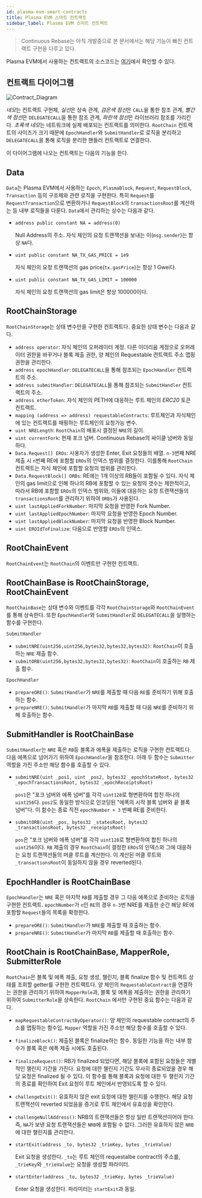 ```yaml
---
id: plasma-evm-smart-contracts
title: Plasma EVM 스마트 컨트랙트
sidebar_label: Plasma EVM 스마트 컨트랙트
---
```


<!-- TODO: 컨트랙트 함수 부분은 REST API 문서 방식으로? -->

> Continuous Rebase는 아직 개발중으로 본 문서에서는 해당 기능이 빠진 컨트랙트 구현을 다루고 있다.

Plasma EVM에서 사용하는 컨트랙트의 소스코드는 [여기](https://github.com/Onther-Tech/plasma-evm-contracts)에서 확인할 수 있다.

## 컨트랙트 다이어그램

![Contract_Diagram](assets/learn_advanced_plasma-evm-contracts.png)

*네모*는 컨트랙트 구현체, *실선*은 상속 관계, *검은색 점선*은 `CALL`을 통한 참조 관계, *빨간색 점선*은 `DELEGATECALL`을 통한 참조 관계, *파란색 점선*은 라이브러리 참조를 가리킨다. *초록색 네모*는 네트워크에 실제 배포되는 컨트랙트를 의미한다. `RootChain` 컨트랙트의 사이즈가 크기 때문에  `EpochHandler`와 `SubmitHandler`로 로직을 분리하고 `DELEGATECALL`을 통해 로직을 분리한 핸들러 컨트랙트로 연결한다.

이 다이어그램에 나오는 컨트랙트는 다음의 기능을 한다.

## Data
`Data`는 Plasma EVM에서 사용하는 `Epoch`, `PlasmaBlock`, `Request`, `RequestBlock`, `Transaction` 등의 구조체와 관련 로직을 구현한다. 특히 `Request`를 `RequestTransaction`으로 변환하거나 `RequestBlock`의 `transactionsRoot`를 계산하는 등 내부 로직들을 다룬다. `Data`에서 관리하는 상수는 다음과 같다.

- `address public constant NA = address(0)`

  Null Address의 주소. 자식 체인의 요청 트랜잭션을 보내는 이(`msg.sender`)는 항상 `NA`다.

- `uint public constant NA_TX_GAS_PRICE = 1e9`

  자식 체인의 요청 트랜잭션의 gas price(`tx.gasPrice`)는 항상 1 Gwei다.

- `uint public constant NA_TX_GAS_LIMIT = 100000`

  자식 체인의 요청 트랜잭션의 gas limit은 항상 100000이다.

## RootChainStorage
`RootChainStorage`는 상태 변수만을 구현한 컨트랙트다. 중요한 상태 변수는 다음과 같다.

<!-- Name | Type | Description 으로 테이블 만들기? -->

- `address operator`: 자식 체인의 오퍼레이터 계정. 다른 이더리움 계정으로 오퍼레이터 권한을 바꾸거나 블록 제출 권한, 양 체인의 Requestable 컨트랙트 주소 맵핑 권한을 관리한다.
- `address epochHandler`: `DELEGATECALL`을 통해 참조되는 `EpochHandler` 컨트랙트의 주소.
- `address submitHandler`: `DELEGATECALL`을 통해 참조되는 `SubmitHandler` 컨트랙트의 주소.
- `address etherToken`: 자식 체인의 PETH에 대응하는 루트 체인의 *ERC20* 토큰 컨트랙트.
- `mapping (address => address) requestableContracts`: 루트체인과 자식체인에 있는 컨트랙트를 매핑하는 루트체인의 요청가능 변수.
- `uint NRELength`: `RootChain`의 배포시 결정된 `NRE`의 길이.
- `uint currentFork`: 현재 포크 넘버. Continuous Rebase의 싸이클 넘버와 동일하다.
- `Data.Request[] EROs`: 사용자가 생성한 Enter, Exit 요청들의 배열. `n-3`번째 NRE 제출 시 `n`번째 RE에 포함할 `EROs`의 인덱스 범위를 결정한다. 이를통해 `RootChain` 컨트랙트는 자식 체인에 포함할 요청의 범위를 관리한다.
- `Data.RequestBlock[] ORBs`: RE에는 1개 이상의 RB들이 포함될 수 있다. 자식 체인의 gas limit으로 인해 하나의 RB에 포함할 수 있는 요청의 갯수는 제한적이고, 따라서 RB에 포함할 `EROs`의 인덱스 범위와, 이들에 대응하는 요청 트랜잭션들의 `transactionsRoot`를 관리하기 위하여 `ORBs`가 사용된다.
- `uint lastAppliedForkNumber`: 마지막 요청을 반영한 Fork Number.
- `uint lastAppliedEpochNumber`: 마지막 요청을 반영한 Epoch Number.
- `uint lastAppliedBlockNumber`: 마지막 요청을 반영한 Block Number.
- `uint EROIdToFinalize`: 다음으로 반영할 `EROs`의 인덱스.

## RootChainEvent
`RootChainEvent`는 `RootChain`의 이벤트만 구현한 컨트랙트.

## RootChainBase is RootChainStorage, RootChainEvent
`RootChainBase`는 상태 변수와 이벤트를 각각 `RootChainStorage`와 `RootChainEvent`를 통해 상속한다. 또한 `EpochHandler`와 `SubmitHandler`로 `DELEGATECALL`을 실행하는 함수를 구현한다.

`SubmitHandler`
- `submitNRE(uint256,uint256,bytes32,bytes32,bytes32)`: `RootChain`이 호출하는 `NRE` 제출 함수.
- `submitORB(uint256,bytes32,bytes32,bytes32)`: `RootChain`이 호출하는 `RB` 제출 함수.

`EpochHandler`
- `prepareORE()`: `SubmitHandler`가 `NRE`를 제출할 때 다음 `RE`를 준비하기 위해 호출하는 함수.
- `prepareNRE()`: `SubmitHandler`가 마지막 `RB`를 제출할 때 다음 `NRE`를 준비하기 위해 호출하는 함수.


## SubmitHandler is RootChainBase
`SubmitHandler`는 `NRE` 혹은 `RB`등 블록과 에폭을 제출하는 로직을 구현한 컨트랙트다. 다음 에폭으로 넘어가기 위하여 `EpochHandler`을 참조한다. 아래 두 함수는 `Submitter` 역할을 가진 주소만 해당 함수를 호출할 수 있다.

- `submitNRE(uint _pos1, uint _pos2, bytes32 _epochStateRoot, bytes32 _epochTransactionsRoot, bytes32 _epochReceiptsRoot)`

  `pos1`은 "포크 넘버와 에폭 넘버"를 각각 `uint128`로 형변환하여 합친 하나의 `uint256`다. `pos2`도 동일한 방식으로 인코딩된 "에폭의 시작 블록 넘버와 끝 블록 넘버"다. 이 함수는 종료 직전 `epochNumber + 3` 번째 RE를 준비한다.

- `submitORB(uint _pos, bytes32 _statesRoot, bytes32 _transactionsRoot, bytes32 _receiptsRoot)`

  `pos`은 "포크 넘버와 에폭 넘버"를 각각 `uint128`로 형변환하여 합친 하나의 `uint256`이다. `RB` 제출의 경우 `RootChain`이 결정한 `EROs`의 인덱스와 그에 대응하는 요청 트랜잭션들의 머클 루트를 계산한다. 이 계산된 머클 루트와 `_transactionsRoot`이 동일하지 않을 경우 reverted된다.

## EpochHandler is RootChainBase
`EpochHandler`는 `NRE` 혹은 마지막 `RB`를 제출할 경우 그 다음 에폭으로 준비하는 로직을 구현한 컨트랙트. `epochNumber`가 `n`인 `RE`의 경우 `n-3`번 NRE를 제출한 순간 해당 RE에 포함할 `Request`들의 목록을 확정한다.

- `prepareORE()`: `SubmitHandler`가 `NRE`를 제출할 때 호출하는 함수.
- `prepareNRE()`: `SubmitHandler`가 마지막 `RB`를 제출할 때 호출하는 함수.

## RootChain is RootChainBase, MapperRole, SubmitterRole
`RootChain`은 블록 및 에폭 제출, 요청 생성, 챌린지, 블록 finalize 함수 및 컨트랙트 상태를 조회할 getter를 구현한 컨트랙트다. 양 체인의 `RequestableContract`을 연결하는 권한을 관리하기 위하여 `MapperRole`과, 블록 및 에폭을 제출하는 권한을 관리하기 위하여 `SubmitterRole`을 상속한다. `RootChain` 에서만 구현된 중요 함수는 다음과 같다.
- `mapRequestableContractByOperator()`: 양 체인의 requestable contract의 주소를 맵핑하는 함수입. `Mapper` 역할을 가진 주소만 해당 함수를 호출할 수 있다.

- `finalizeBlock()`: 제출된 블록은 finalize하는 함수. 동일한 기능을 하는 내부 함수가 블록 혹은 에폭 제출 시에도 호출된다.

- `finalizeRequest()`: RB가 finalized 되었다면, 해당 블록에 포함된 요청들은 개별적인 챌린지 기간을 가진다. 요청에 대한 챌린지 기간도 무사히 종료되었을 경우 해당 요청은 finalized 될 수 있다. 이 함수를 통해 블록과 요청에 대한 두 챌린지 기간의 종료를 확인하여 Exit 요청이 루트 체인에서 반영되도록 할 수 있다.

- `challengeExit()`: 유효하지 않은 exit 요청에 대한 챌린지를 수행한다. 해당 요청 트랜잭션이 reverted 되었음을 증거로 루트 체인에서 유효성을 확인한다.

- `challengeNullAddress()`: NRB의 트랜잭션들은 항상 일반 트랜잭션이어야 한다. 즉, `NA`가 보낸 요청 트랜잭션들은 `NRB`에 포함될 수 없다. 그러한 유효하지 않은 `NRB`에 대한 챌린지를 관리한다.

- `startExit(address _to, bytes32 _trieKey, bytes _trieValue)`

  Exit 요청을 생성한다. `_to`는 루트 체인의 requestalbe contract의 주소를, `_trieKey`와 `_trieValue`는 요청을 생성할 파라미터.

- `startEnter(address _to, bytes32 _trieKey, bytes _trieValue)`

  Enter 요청을 생성한다. 파라미터는 `startExit`과 동일.
